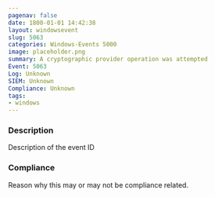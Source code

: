 ```yaml
---
pagenav: false
date: 1800-01-01 14:42:38
layout: windowsevent
slug: 5063
categories: Windows-Events 5000
image: placeholder.png
summary: A cryptographic provider operation was attempted
Event: 5063
Log: Unknown
SIEM: Unknown
Compliance: Unknown
tags:
- windows
---
```


### Description

Description of the event ID

### Compliance

Reason why this may or may not be compliance related.
